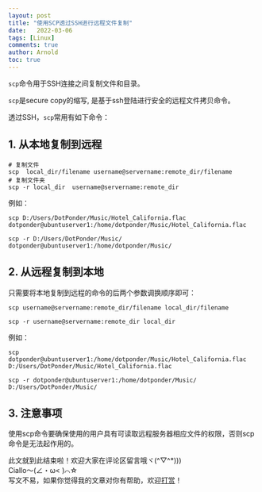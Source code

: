 ```yaml
---
layout: post
title: "使用SCP透过SSH进行远程文件复制"
date:   2022-03-06
tags: [Linux]
comments: true
author: Arnold
toc: true
---
```


`scp`命令用于SSH连接之间复制文件和目录。

<!-- more -->

`scp`是secure copy的缩写, 是基于ssh登陆进行安全的远程文件拷贝命令。

透过SSH，`scp`常用有如下命令：

## 1. 从本地复制到远程

```
# 复制文件
scp  local_dir/filename username@servername:remote_dir/filename
# 复制文件夹
scp -r local_dir  username@servername:remote_dir
```

例如：
```
scp D:/Users/DotPonder/Music/Hotel_California.flac dotponder@ubuntuserver1:/home/dotponder/Music/Hotel_California.flac

scp -r D:/Users/DotPonder/Music/  dotponder@ubuntuserver1:/home/dotponder/Music/
```

## 2. 从远程复制到本地
只需要将本地复制到远程的命令的后两个参数调换顺序即可：
```
scp username@servername:remote_dir/filename local_dir/filename

scp -r username@servername:remote_dir local_dir
```

例如：
```
scp dotponder@ubuntuserver1:/home/dotponder/Music/Hotel_California.flac D:/Users/DotPonder/Music/Hotel_California.flac

scp -r dotponder@ubuntuserver1:/home/dotponder/Music/ D:/Users/DotPonder/Music/
```
## 3. 注意事项
使用scp命令要确保使用的用户具有可读取远程服务器相应文件的权限，否则scp命令是无法起作用的。

此文就到此结束啦！欢迎大家在评论区留言哦ヾ(^▽^*)))  
Ciallo～(∠・ω< )⌒☆​  
写文不易，如果你觉得我的文章对你有帮助，欢迎[打赏](https://arnold117.github.io/likes/)！